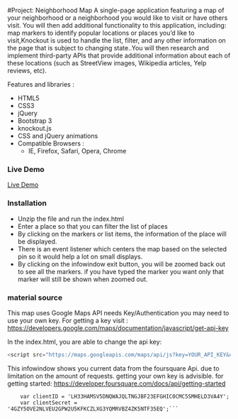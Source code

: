 #Project: Neighborhood Map
A single-page application featuring a map of your neighborhood or a neighborhood you would like to visit or have others visit.
You will then add additional functionality to this application, including: map markers to identify popular 
locations or places you’d like to visit,Knockout is used to handle the list, filter, and any other information on the page that is subject to changing state..You will then research and implement third-party APIs 
that provide additional information about each of these locations (such as StreetView images, Wikipedia 
articles, Yelp reviews, etc).

Features and libraries :
  - HTML5
  - CSS3
  - jQuery
  - Bootstrap 3
  - knockout.js
  - CSS and jQuery animations
  - Compatible Browsers :
    - IE, Firefox, Safari, Opera, Chrome

### Live Demo
[Live Demo](https://amanueln.github.io/)

### Installation
  - Unzip the file and run the index.html
  - Enter a place so that you can filter the list of places
  - By clicking on the markers or list items, the information of the place will be displayed.
  - There is an event listener which centers the map based on the selected pin so it would help a lot on small displays.
  - By clicking on the infowindow exit button, you will be zoomed back out to see all the markers. if you have typed the marker you want     only that marker will still be shown when zoomed out. 
  
  
### material source
[Twitter Bootstrap]: <http://twitter.github.com/bootstrap/>
[knockout.js]: <http://knockoutjs.com/>
[jQuery]: <http://jquery.com>

This map uses Google Maps API needs Key/Authentication you may need to use your own key.
For getting a key visit :
https://developers.google.com/maps/documentation/javascript/get-api-key

In the index.html, you are able to change the api key:
```js
<script src="https://maps.googleapis.com/maps/api/js?key=YOUR_API_KEY&callback=initMap" type="text/javascript" async defer></script>
```

This infowindow shows you current data from the foursquare Api. due to limitation on the amount of requests. getting your own key is advisible.
for getting started:
https://developer.foursquare.com/docs/api/getting-started
```  foursquare clientID & secret**/
    var clientID = 'LH33HAMSV5DNQWAJQLTNGJBF23EFGHIC0CMC5SMHELD3VA4Y';
    var clientSecret = '4GZY5OVE2NLVEU2GPW2U5KFKCZLXG3YQMRVBZ4ZK5NTF35EQ';```



